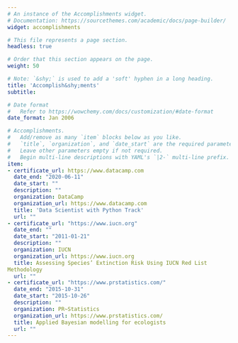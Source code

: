 ```yaml
---
# An instance of the Accomplishments widget.
# Documentation: https://sourcethemes.com/academic/docs/page-builder/
widget: accomplishments

# This file represents a page section.
headless: true

# Order that this section appears on the page.
weight: 50

# Note: `&shy;` is used to add a 'soft' hyphen in a long heading.
title: 'Accomplish&shy;ments'
subtitle:

# Date format
#   Refer to https://wowchemy.com/docs/customization/#date-format
date_format: Jan 2006

# Accomplishments.
#   Add/remove as many `item` blocks below as you like.
#   `title`, `organization`, and `date_start` are the required parameters.
#   Leave other parameters empty if not required.
#   Begin multi-line descriptions with YAML's `|2-` multi-line prefix.
item:
- certificate_url: https://www.datacamp.com
  date_end: "2020-06-11"
  date_start: ""
  description: ""
  organization: DataCamp
  organization_url: https://www.datacamp.com
  title: 'Data Scientist with Python Track'
  url: ""
- certificate_url: "https://www.iucn.org"
  date_end: ""
  date_start: "2011-01-21"
  description: ""
  organization: IUCN
  organization_url: https://www.iucn.org
  title: Assessing Species’ Extinction Risk Using IUCN Red List
Methodology
  url: ""
- certificate_url: "https://www.prstatistics.com/"
  date_end: "2015-10-31"
  date_start: "2015-10-26"
  description: ""
  organization: PR~Statistics
  organization_url: https://www.prstatistics.com/
  title: Applied Bayesian modelling for ecologists
  url: ""
---
```

